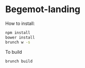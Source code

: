 # Begemot-landing
How to install: 
```sh
npm install
bower install
brunch w -s
```
To build

```sh
brunch build
```
